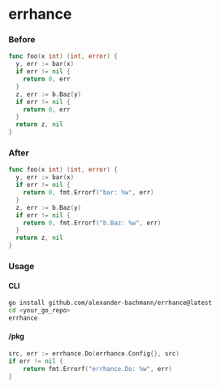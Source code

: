 # errhance

### Before
```go
func foo(x int) (int, error) {
  y, err := bar(x)
  if err != nil {
    return 0, err
  }
  z, err := b.Baz(y)
  if err != nil {
    return 0, err
  }
  return z, nil
}
```

### After
```go
func foo(x int) (int, error) {
  y, err := bar(x)
  if err != nil {
    return 0, fmt.Errorf("bar: %w", err)
  }
  z, err := b.Baz(y)
  if err != nil {
    return 0, fmt.Errorf("b.Baz: %w", err)
  }
  return z, nil
}
```

### Usage
#### CLI
```bash
go install github.com/alexander-bachmann/errhance@latest
cd <your_go_repo>
errhance
```
#### /pkg
```go
src, err := errhance.Do(errhance.Config{}, src)
if err != nil {
    return fmt.Errorf("errhance.Do: %w", err)
}
```
